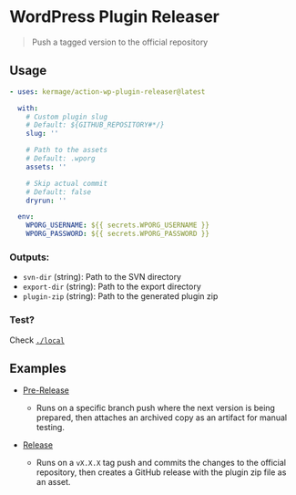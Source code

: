 # WordPress Plugin Releaser

> Push a tagged version to the official repository

## Usage

```yaml
- uses: kermage/action-wp-plugin-releaser@latest

  with:
    # Custom plugin slug
    # Default: ${GITHUB_REPOSITORY#*/}
    slug: ''

    # Path to the assets
    # Default: .wporg
    assets: ''

    # Skip actual commit
    # Default: false
    dryrun: ''

  env:
    WPORG_USERNAME: ${{ secrets.WPORG_USERNAME }}
    WPORG_PASSWORD: ${{ secrets.WPORG_PASSWORD }}
```

### Outputs:

- `svn-dir` (string): Path to the SVN directory
- `export-dir` (string): Path to the export directory
- `plugin-zip` (string): Path to the generated plugin zip

### Test?

Check [`./local`](./local)

## Examples

- [Pre-Release](./examples/pre-release.yml)

  - Runs on a specific branch push where the next version is being prepared, then attaches an archived copy as an artifact for manual testing.

- [Release](./examples/release.yml)

  - Runs on a `vX.X.X` tag push and commits the changes to the official repository, then creates a GitHub release with the plugin zip file as an asset.

